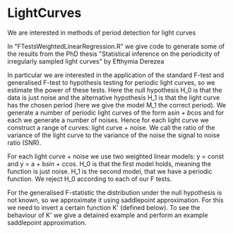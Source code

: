 # LightCurves
We are interested in methods of period detection for light curves

In "FTestsWeightedLinearRegression.R" we give code to generate some of the results from the PhD thesis "Statistical inference on the periodicity of irregularly 
sampled light curves" by Efthymia Derezea

In particular we are interested in the application of the standard F-test and generalised F-test to hypothesis testing for periodic light curves, so we estimate 
the power of these tests. Here the null hypothesis H_0 is that the data is just noise and the alternative hypothesis H_1 is that the light curve has the chosen 
period (here we give the model M_1 the correct period). We generate a number of periodic light curves of the form a*sin + b*cos and for each we generate a number 
of noises. Hence for each light curve we construct a range of curves: light curve + noise. We call the ratio of the variance of the light curve to the variance 
of the noise the signal to noise ratio (SNR).

For each light curve + noise we use two weighted linear models: y = const and y = a + b*sin + c*cos. H_0 is that the first model holds, meaning the function is just 
noise. H_1 is the second model, that we have a periodic function. We reject H_0 according to each of our F tests.

For the generalised F-statistic the distribution under the null hypothesis is not known, so we approximate it using saddlepoint approximation. For this we need
to invert a certain function K' (defined below). To see the behaviour of K' we give a detained example and perform an example saddlepoint approximation.
